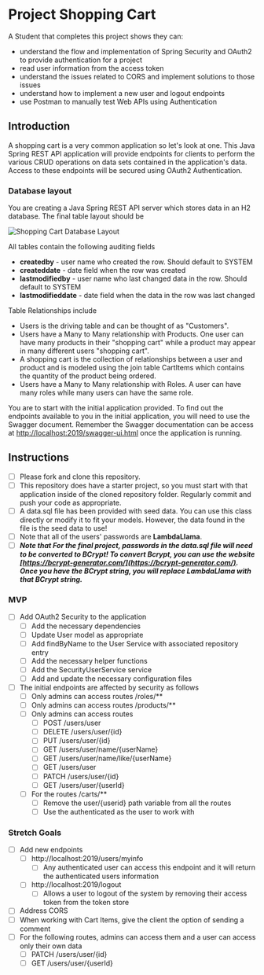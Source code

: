 # Project Shopping Cart

A Student that completes this project shows they can:

* understand the flow and implementation of Spring Security and OAuth2 to provide authentication for a project
* read user information from the access token
* understand the issues related to CORS and implement solutions to those issues
* understand how to implement a new user and logout endpoints
* use Postman to manually test Web APIs using Authentication

## Introduction

A shopping cart is a very common application so let's look at one. This Java Spring REST API application will provide endpoints for clients to perform the various CRUD operations on data sets contained in the application's data. Access to these endpoints will be secured using OAuth2 Authentication.

### Database layout

You are creating a Java Spring REST API server which stores data in an H2 database. The final table layout should be

![Shopping Cart Database Layout](shoppingcartdb.png)

All tables contain the following auditing fields

* **createdby** - user name who created the row. Should default to SYSTEM
* **createddate** - date field when the row was created
* **lastmodifiedby** - user name who last changed data in the row. Should default to SYSTEM
* **lastmodifieddate** - date field when the data in the row was last changed

Table Relationships include

* Users is the driving table and can be thought of as "Customers".
* Users have a Many to Many relationship with Products. One user can have many products in their "shopping cart" while a product may appear in many different users "shopping cart".
* A shopping cart is the collection of relationships between a user and product and is modeled using the join table CartItems which contains the quantity of the product being ordered.
* Users have a Many to Many relationship with Roles. A user can have many roles while many users can have the same role.

You are to start with the initial application provided. To find out the endpoints available to you in the initial application, you will need to use the Swagger document. Remember the Swagger documentation can be access at [http://localhost:2019/swagger-ui.html](http://localhost:2019/swagger-ui.html) once the application is running.

## Instructions

* [ ] Please fork and clone this repository.
* [ ] This repository does have a starter project, so you must start with that application inside of the cloned repository folder. Regularly commit and push your code as appropriate.
* [ ] A data.sql file has been provided with seed data. You can use this class directly or modify it to fit your models. However, the data found in the file is the seed data to use!
* [ ] Note that all of the users' passwords are **LambdaLlama**.
* [ ] ***Note that For the final project, passwords in the data.sql file will need to be converted to BCrypt! To convert Bcrypt, you can use the website [https://bcrypt-generator.com/](https://bcrypt-generator.com/). Once you have the BCrypt string, you will replace LambdaLlama with that BCrypt string.***

### MVP

* [ ] Add OAuth2 Security to the application
  * [ ] Add the necessary dependencies
  * [ ] Update User model as appropriate
  * [ ] Add findByName to the User Service with associated repository entry
  * [ ] Add the necessary helper functions
  * [ ] Add the SecurityUserService service
  * [ ] Add and update the necessary configuration files
* [ ] The initial endpoints are affected by security as follows
  * [ ] Only admins can access routes /roles/**
  * [ ] Only admins can access routes /products/**
  * [ ] Only admins can access routes
    * [ ] POST /users/user
    * [ ] DELETE /users/user/{id}
    * [ ] PUT /users/user/{id}
    * [ ] GET /users/user/name/{userName}
    * [ ] GET /users/user/name/like/{userName}
    * [ ] GET /users/user
    * [ ] PATCH /users/user/{id}
    * [ ] GET /users/user/{userId}
  * [ ] For the routes /carts/**
    * [ ] Remove the user/{userid} path variable from all the routes
    * [ ] Use the authenticated as the user to work with

### Stretch Goals

* [ ] Add new endpoints
  * [ ] http://localhost:2019/users/myinfo
    * [ ] Any authenticated user can access this endpoint and it will return the authenticated users information
  * [ ] http://localhost:2019/logout
    * [ ] Allows a user to logout of the system by removing their access token from the token store
* [ ] Address CORS
* [ ] When working with Cart Items, give the client the option of sending a comment
* [ ] For the following routes, admins can access them and a user can access only their own data
  * [ ] PATCH /users/user/{id}
  * [ ] GET /users/user/{userId}
